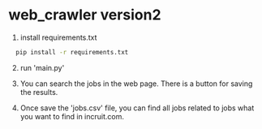 # web_crawler version2

1. install requirements.txt
```bash
  pip install -r requirements.txt
```
2. run 'main.py'

3. You can search the jobs in the web page. There is a button for saving the results.

4. Once save the 'jobs.csv' file, you can find all jobs related to jobs what you want to find in incruit.com.
